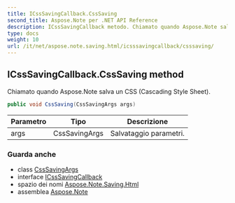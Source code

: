 ```yaml
---
title: ICssSavingCallback.CssSaving
second_title: Aspose.Note per .NET API Reference
description: ICssSavingCallback metodo. Chiamato quando Aspose.Note salva un CSS Cascading Style Sheet.
type: docs
weight: 10
url: /it/net/aspose.note.saving.html/icsssavingcallback/csssaving/
---
```

## ICssSavingCallback.CssSaving method

Chiamato quando Aspose.Note salva un CSS (Cascading Style Sheet).

```csharp
public void CssSaving(CssSavingArgs args)
```

| Parametro | Tipo | Descrizione |
| --- | --- | --- |
| args | CssSavingArgs | Salvataggio parametri. |

### Guarda anche

* class [CssSavingArgs](../../csssavingargs/)
* interface [ICssSavingCallback](../)
* spazio dei nomi [Aspose.Note.Saving.Html](../../icsssavingcallback/)
* assemblea [Aspose.Note](../../../)


